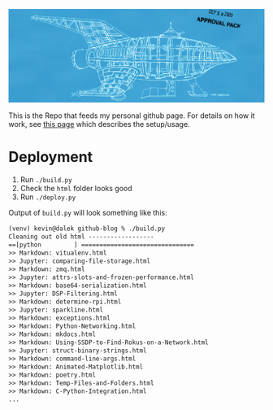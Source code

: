 ![](pics/ship.jpg)

This is the Repo that feeds my personal github page. For details on how it
work, see [this page](https://github.com/walchko/github-blog/blob/master/source/colophon.md)
which describes the setup/usage.

# Deployment

1. Run `./build.py`
1. Check the `html` folder looks good
1. Run `./deploy.py`

Output of `build.py` will look something like this:

```
(venv) kevin@dalek github-blog % ./build.py
Cleaning out old html ------------------
==[python         ] ===============================
>> Markdown: vitualenv.html
>> Jupyter: comparing-file-storage.html
>> Markdown: zmq.html
>> Jupyter: attrs-slots-and-frozen-performance.html
>> Markdown: base64-serialization.html
>> Jupyter: DSP-Filtering.html
>> Markdown: determine-rpi.html
>> Jupyter: sparkline.html
>> Markdown: exceptions.html
>> Markdown: Python-Networking.html
>> Markdown: mkdocs.html
>> Markdown: Using-SSDP-to-Find-Rokus-on-a-Network.html
>> Jupyter: struct-binary-strings.html
>> Markdown: command-line-args.html
>> Markdown: Animated-Matplotlib.html
>> Markdown: poetry.html
>> Markdown: Temp-Files-and-Folders.html
>> Markdown: C-Python-Integration.html
...
```
